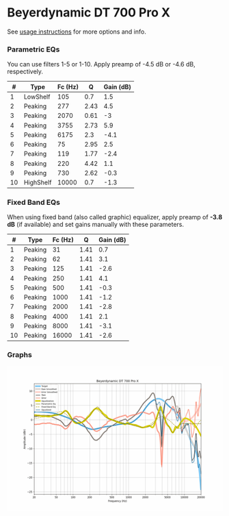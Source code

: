 # Beyerdynamic DT 700 Pro X
See [usage instructions](https://github.com/jaakkopasanen/AutoEq#usage) for more options and info.

### Parametric EQs
You can use filters 1-5 or 1-10. Apply preamp of -4.5 dB or -4.6 dB, respectively.

|   # | Type      |   Fc (Hz) |    Q |   Gain (dB) |
|-----|-----------|-----------|------|-------------|
|   1 | LowShelf  |       105 | 0.7  |         1.5 |
|   2 | Peaking   |       277 | 2.43 |         4.5 |
|   3 | Peaking   |      2070 | 0.61 |        -3   |
|   4 | Peaking   |      3755 | 2.73 |         5.9 |
|   5 | Peaking   |      6175 | 2.3  |        -4.1 |
|   6 | Peaking   |        75 | 2.95 |         2.5 |
|   7 | Peaking   |       119 | 1.77 |        -2.4 |
|   8 | Peaking   |       220 | 4.42 |         1.1 |
|   9 | Peaking   |       730 | 2.62 |        -0.3 |
|  10 | HighShelf |     10000 | 0.7  |        -1.3 |

### Fixed Band EQs
When using fixed band (also called graphic) equalizer, apply preamp of **-3.8 dB** (if available) and set gains manually with these parameters.

|   # | Type    |   Fc (Hz) |    Q |   Gain (dB) |
|-----|---------|-----------|------|-------------|
|   1 | Peaking |        31 | 1.41 |         0.7 |
|   2 | Peaking |        62 | 1.41 |         3.1 |
|   3 | Peaking |       125 | 1.41 |        -2.6 |
|   4 | Peaking |       250 | 1.41 |         4.1 |
|   5 | Peaking |       500 | 1.41 |        -0.3 |
|   6 | Peaking |      1000 | 1.41 |        -1.2 |
|   7 | Peaking |      2000 | 1.41 |        -2.8 |
|   8 | Peaking |      4000 | 1.41 |         2.1 |
|   9 | Peaking |      8000 | 1.41 |        -3.1 |
|  10 | Peaking |     16000 | 1.41 |        -2.6 |

### Graphs
![](./Beyerdynamic%20DT%20700%20Pro%20X.png)
